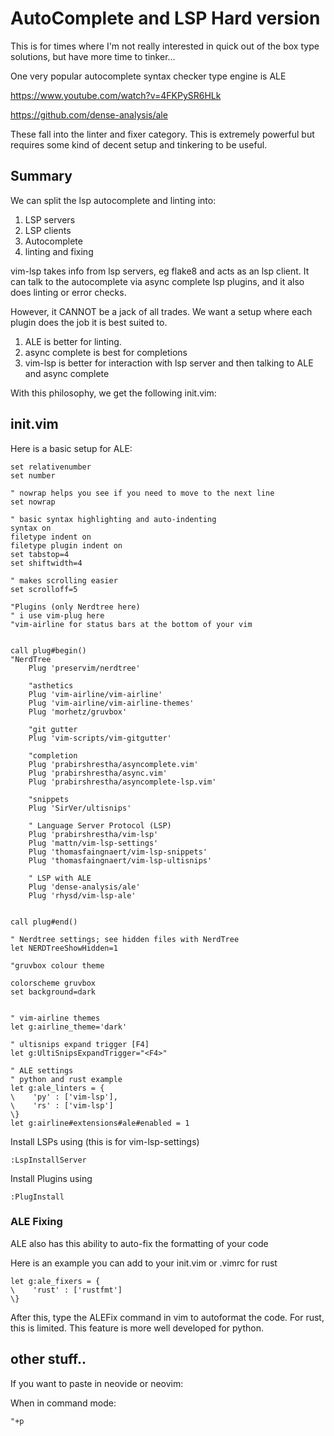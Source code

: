 # AutoComplete and LSP Hard version 


This is for times where 
I'm not really interested in quick out of the box
type solutions, but have more time to tinker...


One very popular autocomplete syntax checker type engine is ALE

https://www.youtube.com/watch?v=4FKPySR6HLk

https://github.com/dense-analysis/ale

These fall into the linter and fixer category. This is extremely powerful
but requires some kind of decent setup 
and tinkering to be useful. 

## Summary

We can split the lsp autocomplete and linting into:

1. LSP servers
2. LSP clients
3. Autocomplete
4. linting and fixing

vim-lsp takes info from lsp servers, eg flake8 and acts as
an lsp client. It can talk to the autocomplete via
async complete lsp plugins, and it also does linting or
error checks.

However, it CANNOT be a jack of all trades. We want a setup
where each plugin does the job it is best suited to.

1. ALE is better for linting. 
2. async complete is best for completions
3. vim-lsp is better for interaction with lsp server and
then talking to ALE and async complete

With this philosophy, we get the following init.vim:


## init.vim
Here is a basic setup for ALE:
```vim
set relativenumber
set number

" nowrap helps you see if you need to move to the next line
set nowrap

" basic syntax highlighting and auto-indenting
syntax on
filetype indent on
filetype plugin indent on
set tabstop=4
set shiftwidth=4

" makes scrolling easier
set scrolloff=5

"Plugins (only Nerdtree here)
" i use vim-plug here
"vim-airline for status bars at the bottom of your vim


call plug#begin()
"NerdTree
    Plug 'preservim/nerdtree'

    "asthetics
    Plug 'vim-airline/vim-airline'
    Plug 'vim-airline/vim-airline-themes'
    Plug 'morhetz/gruvbox'

    "git gutter
    Plug 'vim-scripts/vim-gitgutter'

    "completion
    Plug 'prabirshrestha/asyncomplete.vim'
    Plug 'prabirshrestha/async.vim'
    Plug 'prabirshrestha/asyncomplete-lsp.vim'

    "snippets
    Plug 'SirVer/ultisnips'

    " Language Server Protocol (LSP)
    Plug 'prabirshrestha/vim-lsp'
    Plug 'mattn/vim-lsp-settings'
    Plug 'thomasfaingnaert/vim-lsp-snippets'
    Plug 'thomasfaingnaert/vim-lsp-ultisnips'

    " LSP with ALE
    Plug 'dense-analysis/ale' 
    Plug 'rhysd/vim-lsp-ale' 


call plug#end()

" Nerdtree settings; see hidden files with NerdTree
let NERDTreeShowHidden=1

"gruvbox colour theme

colorscheme gruvbox
set background=dark


" vim-airline themes
let g:airline_theme='dark'

" ultisnips expand trigger [F4]
let g:UltiSnipsExpandTrigger="<F4>"

" ALE settings
" python and rust example
let g:ale_linters = {
\    'py' : ['vim-lsp'],
\    'rs' : ['vim-lsp']
\}
let g:airline#extensions#ale#enabled = 1

```
Install LSPs using (this is for vim-lsp-settings)

```vim
:LspInstallServer
```

Install Plugins using

```vim
:PlugInstall
```

### ALE Fixing

ALE also has this ability to auto-fix the formatting of your code

Here is an example you can add to your init.vim or .vimrc for rust

```vim
let g:ale_fixers = {
\    'rust' : ['rustfmt']
\}
```

After this, type the ALEFix command in vim to autoformat the code.
For rust, this is limited. This feature is more well developed
for python.


## other stuff..

If you want to paste in neovide or neovim:

When in command mode:
```
"+p
```















